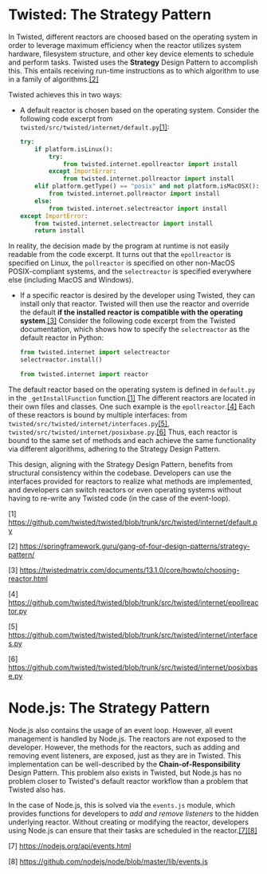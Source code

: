 # Twisted: The Strategy Pattern

In Twisted, different reactors are choosed based on the operating system in order to leverage maximum efficiency when the reactor utilizes system hardware, filesystem structure, and other key device elements to schedule and perform tasks. Twisted uses the **Strategy** Design Pattern to accomplish this. This entails receiving run-time instructions as to which algorithm to use in a family of algorithms.[[2]](#2)

Twisted achieves this in two ways:
- A default reactor is chosen based on the operating system. Consider the following code excerpt from `twisted/src/twisted/internet/default.py`[[1]](#1):
	```python
	try:
		if platform.isLinux():
			try:
				from twisted.internet.epollreactor import install
			except ImportError:
				from twisted.internet.pollreactor import install
		elif platform.getType() == "posix" and not platform.isMacOSX():
			from twisted.internet.pollreactor import install
		else:
			from twisted.internet.selectreactor import install
	except ImportError:
		from twisted.internet.selectreactor import install
		return install
	```
In reality, the decision made by the program at runtime is not easily readable from the code excerpt. It turns out that the `epollreactor` is specified on Linux, the `pollreactor` is specified on other non-MacOS POSIX-compliant systems, and the `selectreactor` is specified everywhere else (including MacOS and Windows).

- If a specific reactor is desired by the developer using Twisted, they can install only that reactor. Twisted will then use the reactor and override the default **if the installed reactor is compatible with the operating system**.[[3]](#3) Consider the following code excerpt from the Twisted documentation, which shows how to specify the `selectreactor` as the default reactor in Python:
	```python
	from twisted.internet import selectreactor
	selectreactor.install()

	from twisted.internet import reactor
	```

The default reactor based on the operating system is defined in `default.py` in the `_getInstallFunction` function.[[1]](#1) The different reactors are located in their own files and classes. One such example is the `epollreactor`.[[4]](#4) Each of these reactors is bound by multiple interfaces: from `twisted/src/twisted/internet/interfaces.py`[[5]](#5), `twisted/src/twisted/internet/posixbase.py`.[[6]](#6) Thus, each reactor is bound to the same set of methods and each achieve the same functionality via different algorithms, adhering to the Strategy Design Pattern.

This design, aligning with the Strategy Design Pattern, benefits from structural consistency within the codebase. Developers can use the interfaces provided for reactors to realize what methods are implemented, and developers can switch reactors or even operating systems without having to re-write any Twisted code (in the case of the event-loop).

<a id="1">[1]</a>
https://github.com/twisted/twisted/blob/trunk/src/twisted/internet/default.py

<a id="2">[2]</a>
https://springframework.guru/gang-of-four-design-patterns/strategy-pattern/

<a id="3">[3]</a>
https://twistedmatrix.com/documents/13.1.0/core/howto/choosing-reactor.html

<a id="4">[4]</a>
https://github.com/twisted/twisted/blob/trunk/src/twisted/internet/epollreactor.py

<a id="5">[5]</a>
https://github.com/twisted/twisted/blob/trunk/src/twisted/internet/interfaces.py

<a id="6">[6]</a>
https://github.com/twisted/twisted/blob/trunk/src/twisted/internet/posixbase.py

# Node.js: The Strategy Pattern

Node.js also contains the usage of an event loop. However, all event management is handled by Node.js. The reactors are not exposed to the developer. However, the methods for the reactors, such as adding and removing event listeners, are exposed, just as they are in Twisted. This implementation can be well-described by the **Chain-of-Responsibility** Design Pattern. This problem also exists in Twisted, but Node.js has no problem closer to Twisted's default reactor workflow than a problem that Twisted also has.

In the case of Node.js, this is solved via the `events.js` module, which provides functions for developers to *add and remove listeners* to the hidden underlying reactor. Without creating or modifying the reactor, developers using Node.js can ensure that their tasks are scheduled in the reactor.[[7]](#7)[[8]](#8)

<a id="7">[7]</a>
https://nodejs.org/api/events.html

<a id="8">[8]</a>
https://github.com/nodejs/node/blob/master/lib/events.js

